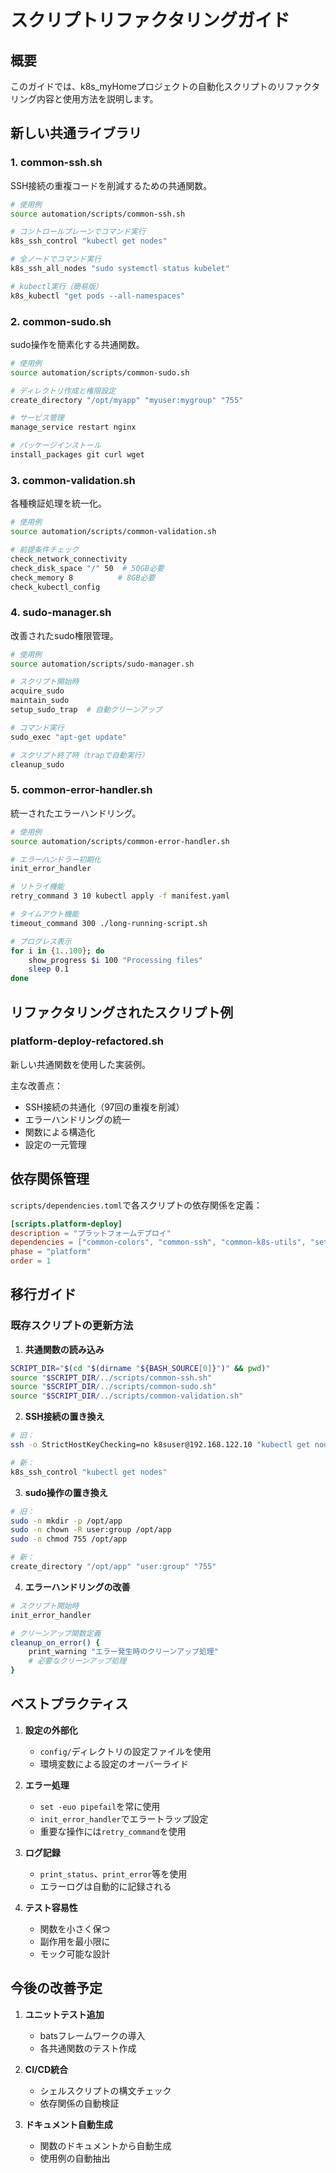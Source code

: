 # スクリプトリファクタリングガイド

## 概要
このガイドでは、k8s_myHomeプロジェクトの自動化スクリプトのリファクタリング内容と使用方法を説明します。

## 新しい共通ライブラリ

### 1. common-ssh.sh
SSH接続の重複コードを削減するための共通関数。

```bash
# 使用例
source automation/scripts/common-ssh.sh

# コントロールプレーンでコマンド実行
k8s_ssh_control "kubectl get nodes"

# 全ノードでコマンド実行
k8s_ssh_all_nodes "sudo systemctl status kubelet"

# kubectl実行（簡易版）
k8s_kubectl "get pods --all-namespaces"
```

### 2. common-sudo.sh
sudo操作を簡素化する共通関数。

```bash
# 使用例
source automation/scripts/common-sudo.sh

# ディレクトリ作成と権限設定
create_directory "/opt/myapp" "myuser:mygroup" "755"

# サービス管理
manage_service restart nginx

# パッケージインストール
install_packages git curl wget
```

### 3. common-validation.sh
各種検証処理を統一化。

```bash
# 使用例
source automation/scripts/common-validation.sh

# 前提条件チェック
check_network_connectivity
check_disk_space "/" 50  # 50GB必要
check_memory 8          # 8GB必要
check_kubectl_config
```

### 4. sudo-manager.sh
改善されたsudo権限管理。

```bash
# 使用例
source automation/scripts/sudo-manager.sh

# スクリプト開始時
acquire_sudo
maintain_sudo
setup_sudo_trap  # 自動クリーンアップ

# コマンド実行
sudo_exec "apt-get update"

# スクリプト終了時（trapで自動実行）
cleanup_sudo
```

### 5. common-error-handler.sh
統一されたエラーハンドリング。

```bash
# 使用例
source automation/scripts/common-error-handler.sh

# エラーハンドラー初期化
init_error_handler

# リトライ機能
retry_command 3 10 kubectl apply -f manifest.yaml

# タイムアウト機能
timeout_command 300 ./long-running-script.sh

# プログレス表示
for i in {1..100}; do
    show_progress $i 100 "Processing files"
    sleep 0.1
done
```

## リファクタリングされたスクリプト例

### platform-deploy-refactored.sh
新しい共通関数を使用した実装例。

主な改善点：
- SSH接続の共通化（97回の重複を削減）
- エラーハンドリングの統一
- 関数による構造化
- 設定の一元管理

## 依存関係管理

`scripts/dependencies.toml`で各スクリプトの依存関係を定義：

```toml
[scripts.platform-deploy]
description = "プラットフォームデプロイ"
dependencies = ["common-colors", "common-ssh", "common-k8s-utils", "settings-loader"]
phase = "platform"
order = 1
```

## 移行ガイド

### 既存スクリプトの更新方法

1. **共通関数の読み込み**
```bash
SCRIPT_DIR="$(cd "$(dirname "${BASH_SOURCE[0]}")" && pwd)"
source "$SCRIPT_DIR/../scripts/common-ssh.sh"
source "$SCRIPT_DIR/../scripts/common-sudo.sh"
source "$SCRIPT_DIR/../scripts/common-validation.sh"
```

2. **SSH接続の置き換え**
```bash
# 旧：
ssh -o StrictHostKeyChecking=no k8suser@192.168.122.10 "kubectl get nodes"

# 新：
k8s_ssh_control "kubectl get nodes"
```

3. **sudo操作の置き換え**
```bash
# 旧：
sudo -n mkdir -p /opt/app
sudo -n chown -R user:group /opt/app
sudo -n chmod 755 /opt/app

# 新：
create_directory "/opt/app" "user:group" "755"
```

4. **エラーハンドリングの改善**
```bash
# スクリプト開始時
init_error_handler

# クリーンアップ関数定義
cleanup_on_error() {
    print_warning "エラー発生時のクリーンアップ処理"
    # 必要なクリーンアップ処理
}
```

## ベストプラクティス

1. **設定の外部化**
   - `config/`ディレクトリの設定ファイルを使用
   - 環境変数による設定のオーバーライド

2. **エラー処理**
   - `set -euo pipefail`を常に使用
   - `init_error_handler`でエラートラップ設定
   - 重要な操作には`retry_command`を使用

3. **ログ記録**
   - `print_status`、`print_error`等を使用
   - エラーログは自動的に記録される

4. **テスト容易性**
   - 関数を小さく保つ
   - 副作用を最小限に
   - モック可能な設計

## 今後の改善予定

1. **ユニットテスト追加**
   - batsフレームワークの導入
   - 各共通関数のテスト作成

2. **CI/CD統合**
   - シェルスクリプトの構文チェック
   - 依存関係の自動検証

3. **ドキュメント自動生成**
   - 関数のドキュメントから自動生成
   - 使用例の自動抽出